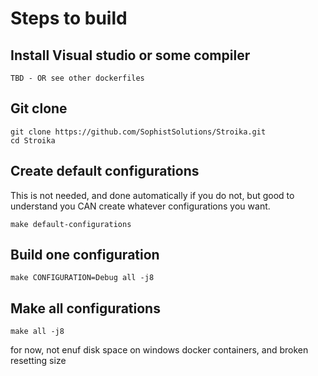 ﻿# Steps to build

## Install Visual studio or some compiler

~~~
TBD - OR see other dockerfiles
~~~

## Git clone

~~~
git clone https://github.com/SophistSolutions/Stroika.git
cd Stroika
~~~

## Create default configurations

This is not needed, and done automatically if you do not, but good to understand you CAN create whatever configurations you want.
~~~
make default-configurations
~~~

## Build one configuration

~~~
make CONFIGURATION=Debug all -j8
~~~

## Make all configurations

~~~
make all -j8
~~~

for now, not enuf disk space on windows docker containers, and broken resetting size
